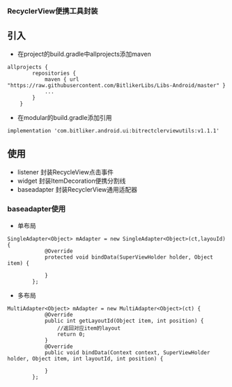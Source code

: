 ### RecyclerView便携工具封装

## 引入
- 在project的build.gradle中allprojects添加maven
```
allprojects {
        repositories {
            maven { url "https://raw.githubusercontent.com/BitlikerLibs/Libs-Android/master" }
            ...
        }
    }
```
- 在modular的build.gradle添加引用
```
implementation 'com.bitliker.android.ui:bitrectclerviewutils:v1.1.1'
```    
    
## 使用
- listener 封装RecycleView点击事件
- widget 封装ItemDecoration便携分割线
- baseadapter 封装RecyclerView通用适配器

### baseadapter使用
- 单布局
```
SingleAdapter<Object> mAdapter = new SingleAdapter<Object>(ct,layouId) {
            @Override
            protected void bindData(SuperViewHolder holder, Object item) {
                
            }
        };
```
- 多布局
```
MultiAdapter<Object> mAdapter = new MultiAdapter<Object>(ct) {
            @Override
            public int getLayoutId(Object item, int position) {
                //返回对应item的layout
                return 0;
            }
            @Override
            public void bindData(Context context, SuperViewHolder holder, Object item, int layoutId, int position) {

            }
        };        
```
    
